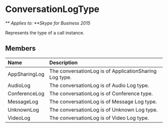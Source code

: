 
# ConversationLogType


_** Applies to: **Skype for Business 2015_

Represents the type of a call instance.

## Members



| <strong>Name</strong> | <strong>Description</strong>                           |
|:----------------------|:-------------------------------------------------------|
| AppSharingLog         | The conversationLog is of ApplicationSharing Log type. |
| AudioLog              | The conversationLog is of Audio Log type.              |
| ConferenceLog         | The conversationLog is of Conference type.             |
| MessageLog            | The conversationLog is of Message Log type.            |
| UnknownLog            | The conversationLog is of Unknown Log type.            |
| VideoLog              | The conversationLog is of Video Log type.              |

